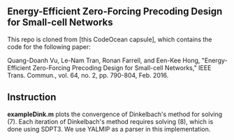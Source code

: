 ## Energy-Efficient Zero-Forcing Precoding Design for Small-cell Networks

This repo is cloned from [this CodeOcean capsule], which contains the code for the following paper:

Quang-Doanh Vu, Le-Nam Tran, Ronan Farrell, and Een-Kee Hong, "Energy-Efficient Zero-Forcing Precoding Design for Small-cell Networks," IEEE Trans. Commun., vol. 64, no. 2, pp. 790-804, Feb. 2016.

## Instruction
**exampleDink.m** plots the convergence of  Dinkelbach's method for solving (7). Each iteration of Dinkelbach's method requires solving (8), which is done using SDPT3. We use YALMIP as a parser in this implementation.
